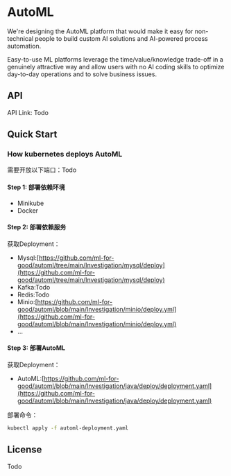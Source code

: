 # AutoML

We're designing the AutoML platform that would make it easy for non-technical people to build custom AI solutions and
AI-powered process automation.

Easy-to-use ML platforms leverage the time/value/knowledge trade-off in a genuinely attractive way and allow users with
no AI coding skills to optimize day-to-day operations and to solve business issues.

## API

API Link: Todo

## Quick Start

### How kubernetes deploys AutoML

需要开放以下端口：Todo

#### Step 1: 部署依赖环境

- Minikube
- Docker

#### Step 2: 部署依赖服务

获取Deployment：

- Mysql:[https://github.com/ml-for-good/automl/tree/main/Investigation/mysql/deploy](https://github.com/ml-for-good/automl/tree/main/Investigation/mysql/deploy)
- Kafka:Todo
- Redis:Todo
- Minio:[https://github.com/ml-for-good/automl/blob/main/Investigation/minio/deploy.yml](https://github.com/ml-for-good/automl/blob/main/Investigation/minio/deploy.yml)
- …
#### Step 3: 部署AutoML

获取Deployment：

- AutoML:[https://github.com/ml-for-good/automl/blob/main/Investigation/java/deploy/deployment.yaml](https://github.com/ml-for-good/automl/blob/main/Investigation/java/deploy/deployment.yaml)

部署命令：

```bash
kubectl apply -f automl-deployment.yaml
```

## License
Todo
